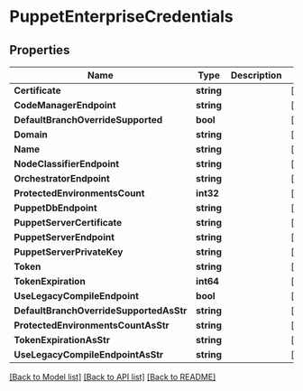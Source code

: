 # PuppetEnterpriseCredentials

## Properties

Name | Type | Description | Notes
------------ | ------------- | ------------- | -------------
**Certificate** | **string** |  | [optional] 
**CodeManagerEndpoint** | **string** |  | [optional] 
**DefaultBranchOverrideSupported** | **bool** |  | [optional] 
**Domain** | **string** |  | [optional] 
**Name** | **string** |  | [optional] 
**NodeClassifierEndpoint** | **string** |  | [optional] 
**OrchestratorEndpoint** | **string** |  | [optional] 
**ProtectedEnvironmentsCount** | **int32** |  | [optional] 
**PuppetDbEndpoint** | **string** |  | [optional] 
**PuppetServerCertificate** | **string** |  | [optional] 
**PuppetServerEndpoint** | **string** |  | [optional] 
**PuppetServerPrivateKey** | **string** |  | [optional] 
**Token** | **string** |  | [optional] 
**TokenExpiration** | **int64** |  | [optional] 
**UseLegacyCompileEndpoint** | **bool** |  | [optional] 
**DefaultBranchOverrideSupportedAsStr** | **string** |  | [optional] 
**ProtectedEnvironmentsCountAsStr** | **string** |  | [optional] 
**TokenExpirationAsStr** | **string** |  | [optional] 
**UseLegacyCompileEndpointAsStr** | **string** |  | [optional] 

[[Back to Model list]](../../../README.md#documentation-for-models) [[Back to API list]](../../../README.md#documentation-for-api-endpoints) [[Back to README]](../../../README.md)


